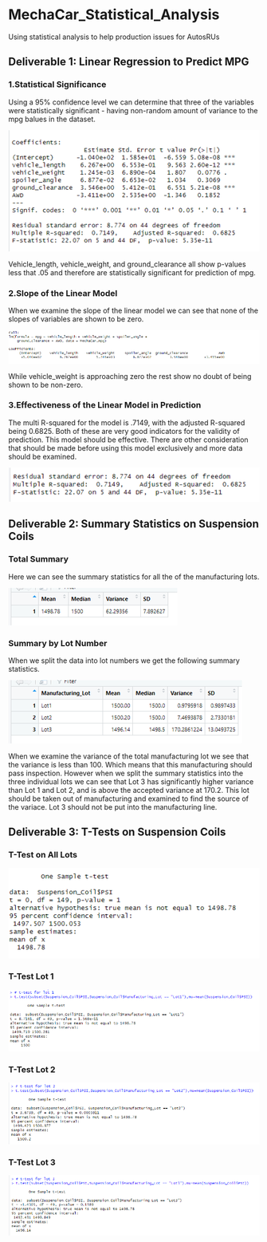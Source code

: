 # MechaCar_Statistical_Analysis
Using statistical analysis to help production issues for AutosRUs

## Deliverable 1: Linear Regression to Predict MPG

### 1.Statistical Significance
Using a 95% confidence level we can determine that three of the variables were statistically significant - having non-random amount of variance to the mpg balues in the dataset.

![R Significance](Resources/RSignificance.png)

Vehicle_length, vehicle_weight, and ground_clearance all show p-values less that .05 and therefore are statistically significant for prediction of mpg. 

### 2.Slope of the Linear Model
When we examine the slope of the linear model we can see that none of the slopes of variables are shown to be zero.

![R Coefficients](Resources/RCoefficients.png)

While vehicle_weight is approaching zero the rest show no doubt of being shown to be non-zero.

### 3.Effectiveness of the Linear Model in Prediction
The multi R-squared for the model is .7149, with the adjusted R-squared being 0.6825. Both of these are very good indicators for the validity of prediction. This model should be effective. There are other consideration that should be made before using this model exclusively and more data should be examined.

![R Squared](Resources/RSquared.png)

## Deliverable 2: Summary Statistics on Suspension Coils

### Total Summary
Here we can see the summary statistics for all the of the manufacturing lots. 

![Total Summary](Resources/total_summary.png)

### Summary by Lot Number
When we split the data into lot numbers we get the following summary statistics.

![Lot Summary](Resources/lot_summary.png)

When we examine the variance of the total manufacturing lot we see that the variance is less than 100. Which means that this manufacturing should pass inspection. However when we split the summary statistics into the three individual lots we can see that Lot 3 has significantly higher variance than Lot 1 and Lot 2, and is above the accepted variance at 170.2. This lot should be taken out of manufacturing and examined to find the source of the variace. Lot 3 should not be put into the manufacturing line.

## Deliverable 3: T-Tests on Suspension Coils

### T-Test on All Lots

![T-Test All](Resources/ttest_all.png)



### T-Test Lot 1

![T-Test Lot1](Resources/ttest_lot1.png)



### T-Test Lot 2

![T-Test Lot2](Resources/ttest_lot2.png)



### T-Test Lot 3

![T-Test Lot3](Resources/ttest_lot3.png)
